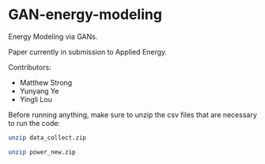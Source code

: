 # GAN-energy-modeling

Energy Modeling via GANs.

Paper currently in submission to Applied Energy.

Contributors:
- Matthew Strong
- Yunyang Ye
- Yingli Lou

Before running anything, make sure to unzip the csv files that are necessary to run the code:

```sh
unzip data_collect.zip

unzip power_new.zip
```
